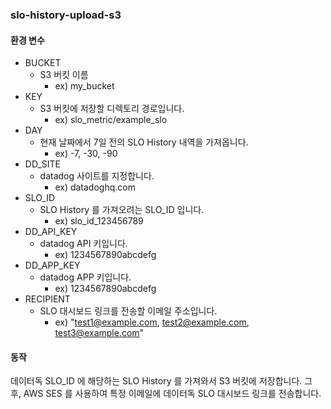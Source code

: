 ### slo-history-upload-s3

#### 환경 변수

- BUCKET
  - S3 버킷 이름
    - ex) my_bucket
- KEY
  - S3 버킷에 저장할 디렉토리 경로입니다.
    - ex) slo_metric/example_slo
- DAY
  - 현재 날짜에서 7일 전의 SLO History 내역을 가져옵니다.
    - ex) -7, -30, -90
- DD_SITE
  - datadog 사이트를 지정합니다.
    - ex) datadoghq.com
- SLO_ID
  - SLO History 를 가져오려는 SLO_ID 입니다.
    - ex) slo_id_123456789
- DD_API_KEY
  - datadog API 키입니다.
    - ex) 1234567890abcdefg
- DD_APP_KEY
  - datadog APP 키입니다.
    - ex) 1234567890abcdefg
- RECIPIENT
  - SLO 대시보드 링크를 전송할 이메일 주소입니다.
    - ex) "test1@example.com, test2@example.com, test3@example.com"


#### 동작

데이터독 SLO_ID 에 해당하는 SLO History 를 가져와서 S3 버킷에 저장합니다. 그 후, AWS SES 를 사용하여 특정 이메일에 데이터독 SLO 대시보드 링크를 전송합니다.